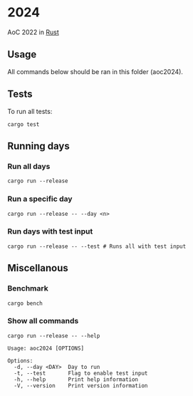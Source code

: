 # 2024
AoC 2022 in [Rust](https://www.rust-lang.org/)

## Usage
All commands below should be ran in this folder (aoc2024).

## Tests
To run all tests:
```console
cargo test
```

## Running days
### Run all days
```console
cargo run --release
```

### Run a specific day
```console
cargo run --release -- --day <n>
```

### Run days with test input
```console
cargo run --release -- --test # Runs all with test input
```

## Miscellanous
### Benchmark
```console
cargo bench
```

### Show all commands
```console
cargo run --release -- --help

Usage: aoc2024 [OPTIONS]

Options:
  -d, --day <DAY>  Day to run
  -t, --test       Flag to enable test input
  -h, --help       Print help information
  -V, --version    Print version information
```

